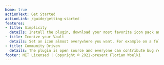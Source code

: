 ```yaml
---
home: true
actionText: Get Started
actionLink: /guide/getting-started
features:
- title: Simplicity
  details: Install the plugin, download your most favorite icon pack and you are ready to go.
- title: Iconize your Vault
  details: Set an icon almost everywhere you want. For example on a folder, file or even in a text or in a title.
- title: Community Driven
  details: The plugin is open source and everyone can contribute bug reports, features, or ideas to it.
footer: MIT Licensed | Copyright © 2021-present Florian Woelki
---
```


